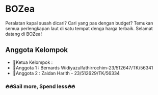 # BOZea

Peralatan kapal susah dicari? Cari yang pas dengan budget? Temukan semua perlengkapan laut di satu tempat denga harga terbaik. Selamat datang di BOZea!

## Anggota Kelompok

- 👑Ketua Kelompok :
- 🤵Anggota 1 : Bernards Widiyazulfathirrochim-23/512647/TK/56341
- 👲Anggota 2 : Zaidan Harith - 23/512629/TK/56334

### 🔥🔥Sail more, Spend less🔥🔥
